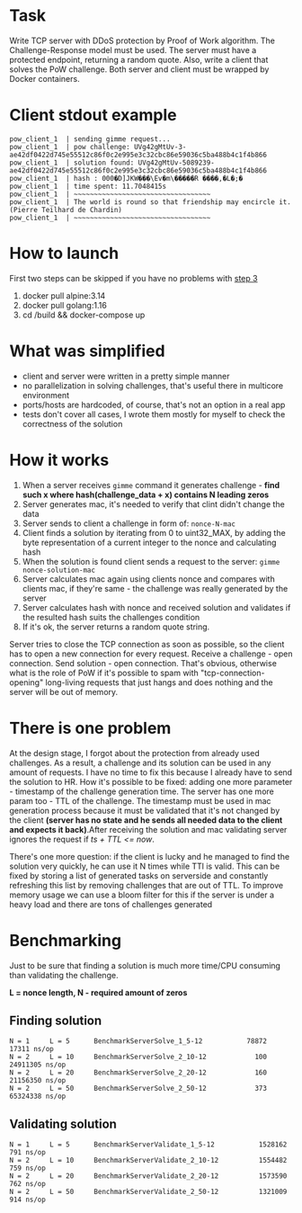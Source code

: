 # Task
Write TCP server with DDoS protection by Proof of Work algorithm. The Challenge-Response model must be used. The server must have a protected endpoint, returning a random quote. Also, write a client that solves the PoW challenge. Both server and client must be wrapped by Docker containers.

# Client stdout example
```
pow_client_1  | sending gimme request...
pow_client_1  | pow challenge: UVg42gMtUv-3-ae42df0422d745e55512c86f0c2e995e3c32cbc86e59036c5ba488b4c1f4b866
pow_client_1  | solution found: UVg42gMtUv-5089239-ae42df0422d745e55512c86f0c2e995e3c32cbc86e59036c5ba488b4c1f4b866
pow_client_1  | hash : 000�D]JKW���\Ev�m\�����R ����,�L�;�
pow_client_1  | time spent: 11.7048415s
pow_client_1  | ~~~~~~~~~~~~~~~~~~~~~~~~~~~~~~~~~~
pow_client_1  | The world is round so that friendship may encircle it. (Pierre Teilhard de Chardin)
pow_client_1  | ~~~~~~~~~~~~~~~~~~~~~~~~~~~~~~~~~~
```

# How to launch

First two steps can be skipped if you have no problems with [step 3](https://github.com/docker/buildx/issues/476)
1. docker pull alpine:3.14
2. docker pull golang:1.16
3. cd /build && docker-compose up

# What was simplified
- client and server were written in a pretty simple manner
- no parallelization in solving challenges, that's useful there in multicore environment
- ports/hosts are hardcoded, of course, that's not an option in a real app
- tests don't cover all cases, I wrote them mostly for myself to check the correctness of the solution

# How it works

1. When a server receives `gimme` command it generates challenge - **find such x where hash(challenge_data + x)
contains N leading zeros**
2. Server generates mac, it's needed to verify that clint didn't change the  data
3. Server sends to client a challenge in form of: `nonce-N-mac`
4. Client finds a solution by iterating from 0 to uint32_MAX, by adding  the byte representation of a current integer to the nonce and calculating hash
5. When the solution is found client sends a request to the server: `gimme nonce-solution-mac`
6. Server calculates mac again using clients nonce and compares with clients mac, if they're same - the challenge was really generated by the server
7. Server calculates hash with nonce and received solution and validates if the resulted hash suits the challenges condition
8. If it's ok, the server returns a random quote string.

Server tries to close the TCP connection as soon as possible, so the client has to open a new connection for every request.
Receive a challenge - open connection. Send solution - open connection. That's obvious, otherwise what is the role of PoW if it's possible to spam
with "tcp-connection-opening" long-living requests that just hangs and does nothing and the server will be out of memory.

# There is one problem

At the design stage, I forgot about the protection from already used challenges. As a result, a challenge and its solution can be used in any amount of requests. I have no time to fix this because I already have to send the solution to HR.
How it's possible to be fixed: adding one more parameter - timestamp of the challenge generation time. The server has one more param too - TTL of the challenge. The timestamp must be used in mac generation process because it must be validated that it's not changed by the client **(server has no state and he sends all needed data to the client and expects it back)**.After receiving the solution and mac validating server ignores the request if *ts + TTL <= now*.

There's one more question: if the client is lucky and he managed to find the solution very quickly, he can use it N times while TTl is valid.
This can be fixed by storing a list of generated tasks on serverside and constantly refreshing this list by removing challenges that are out of TTL.
To improve memory usage we can use a bloom filter for this if the server is under a heavy load and there are tons of challenges generated

# Benchmarking

Just to be sure that finding a solution is much more time/CPU consuming than validating the challenge.

**L = nonce length, N - required amount of zeros**

## Finding solution

```
N = 1     L = 5      BenchmarkServerSolve_1_5-12           78872             17311 ns/op
N = 2     L = 10     BenchmarkServerSolve_2_10-12            100          24911305 ns/op
N = 2     L = 20     BenchmarkServerSolve_2_20-12            160          21156350 ns/op
N = 2     L = 50     BenchmarkServerSolve_2_50-12            373          65324338 ns/op
```

## Validating solution

```
N = 1     L = 5      BenchmarkServerValidate_1_5-12           1528162               791 ns/op
N = 2     L = 10     BenchmarkServerValidate_2_10-12          1554482               759 ns/op
N = 2     L = 20     BenchmarkServerValidate_2_20-12          1573590               762 ns/op
N = 2     L = 50     BenchmarkServerValidate_2_50-12          1321009               914 ns/op
```
